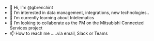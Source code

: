 - 👋 Hi, I’m @gbrenchint
- 👀 I’m interested in data management, integrations, new technologies..
- 🌱 I’m currently learning about Intelematics
- 💞️ I’m looking to collaborate as the PM on the Mitsubishi Connected Services project
- 📫 How to reach me .....via email, Slack or Teams

<!---
gbrenchint/gbrenchint is a ✨ special ✨ repository because its `README.md` (this file) appears on your GitHub profile.
You can click the Preview link to take a look at your changes.
--->
